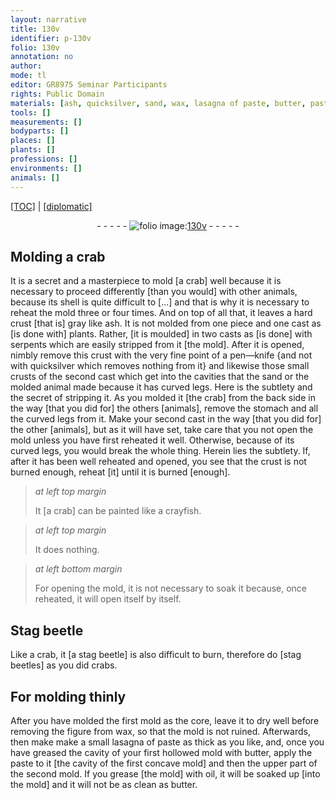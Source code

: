 ```yaml
---
layout: narrative
title: 130v
identifier: p-130v
folio: 130v
annotation: no
author:
mode: tl
editor: GR8975 Seminar Participants
rights: Public Domain
materials: [ash, quicksilver, sand, wax, lasagna of paste, butter, paste, oil]
tools: []
measurements: []
bodyparts: []
places: []
plants: []
professions: []
environments: []
animals: []
---
```


<p><a href="{{ site.baseurl }}/translation/">[TOC]</a> | <a href="{{ site.baseurl }}/_texts/p-130v_tc.md/">[diplomatic]</a></p><div class="folio" align="center">- - - - - <a href="http://gallica.bnf.fr/ark:/12148/btv1b10500001g/f266.item.r=.zoom" target="_blank"><img src="https://cu-mkp.github.io/2017-workshop-edition/assets/photo-icon.png" alt="folio image: " style="display:inline-block; margin-bottom:-3px;"/>130v</a> - - - - - </div>  
  

## Molding a crab

 
It is a secret and a masterpiece to mold [a crab] well because it is necessary to proceed differently [than you would] with other animals, because its shell is quite difficult to [...] and that is why it is necessary to reheat the mold three or four times. And on top of all that, it leaves a hard crust [that is] gray like <span class="m">ash</span>. It is not molded from one piece and one cast as [is done with] plants. Rather, [it is moulded] in two casts as [is done] with serpents which are easily stripped from it [the mold]. After it is opened, nimbly remove this crust with the very fine point of a pen—knife {and not with <span class="m">quicksilver</span> which removes nothing from it} and likewise those small crusts of the second cast which get into the cavities that the <span class="m">sand</span> or the molded animal made because it has curved legs. Here is the subtlety and the secret of stripping it. As you molded it [the crab] from the back side in the way [that you did for] the others [animals], remove the stomach and all the curved legs from it. Make your second cast in the way [that you did for] the other [animals], but as it will have set, take care that you not open the mold unless you have first reheated it well. Otherwise, because of its curved legs, you would break the whole thing. Herein lies the subtlety. If, after it has been well reheated and opened, you see that the crust is not burned enough, reheat [it] until it is burned [enough]. 
 
> *at left top margin*
> 
> 
>   It [a crab] can be painted like a crayfish.
 
> *at left top margin*
> 
> 
>   It does nothing.
 
> *at left bottom margin*
> 
> 
>   For opening the mold, it is not necessary to soak it because, once reheated, it will open itself by itself.
 
 
  

## Stag beetle

 
Like a crab, it [a stag beetle] is also difficult to burn, therefore do [stag beetles] as you did crabs.
 
 
  

## For molding thinly

 
After you have molded the first mold as the core, leave it to dry well before removing the figure from <span class="m">wax</span>, so that the mold is not ruined. Afterwards, then make make a small <span class="m">lasagna of paste</span> as thick as you like, and, once you have greased the cavity of your first hollowed mold with <span class="m">butter</span>, apply the <span class="m">paste</span> to it [the cavity of the first concave mold] and then the upper part of the second mold. If you grease [the mold] with <span class="m">oil</span>, it will be soaked up [into the mold] and it will not be as clean as <span class="m">butter</span>.
 
